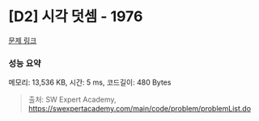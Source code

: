 # [D2] 시각 덧셈 - 1976 

[문제 링크](https://swexpertacademy.com/main/code/problem/problemDetail.do?contestProbId=AV5PttaaAZIDFAUq) 

### 성능 요약

메모리: 13,536 KB, 시간: 5 ms, 코드길이: 480 Bytes



> 출처: SW Expert Academy, https://swexpertacademy.com/main/code/problem/problemList.do